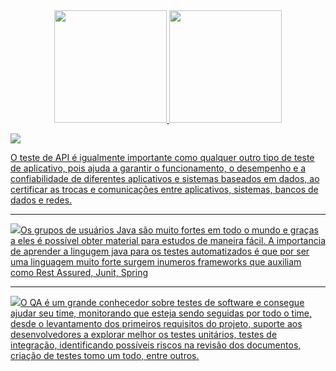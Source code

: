 <div align="center">
  <a href="https://github.com/cpluis">
  <img height="180em" src="https://github-readme-stats.vercel.app/api?username=cpluis&show_icons=true&theme=dark&include_all_commits=true&count_private=true"/>
  <img height="180em" src="https://github-readme-stats.vercel.app/api/top-langs/?username=cpluis&layout=compact&langs_count=7&theme=dark"/>
</div>
  
<p>
<img src="https://img.shields.io/badge/API-12100E?style=for-the-badge&logo=medium&logoColor=white" /> <p>O teste de API é igualmente importante como qualquer outro tipo de teste de aplicativo, pois ajuda a garantir o funcionamento, o desempenho e a confiabilidade de diferentes aplicativos e sistemas baseados em dados, ao certificar as trocas e comunicações entre aplicativos, sistemas, bancos de dados e redes. 
<hr /><img src="https://img.shields.io/badge/Java-4E8AA4?style=for-the-badge&logo=java&logoColor=white" />Os grupos de usuários Java são muito fortes em todo o mundo e graças a eles é possível obter material para estudos de maneira fácil. A importancia de aprender a lingugem java para os testes automatizados é que por ser uma linguagem muito forte surgem inumeros frameworks que auxiliam como Rest Assured, Junit, Spring<hr /><img src="https://img.shields.io/badge/QA-ee204d?style=for-the-badge&logo=JAVA&logoColor=white" />O QA é um grande conhecedor sobre testes de software e consegue ajudar seu time, monitorando que esteja sendo seguidas por todo o time, desde o levantamento dos primeiros requisitos do projeto, suporte aos desenvolvedores a explorar melhor os testes unitários, testes de integração, identificando possíveis riscos na revisão dos documentos, criação de testes tomo um todo, entre outros.






